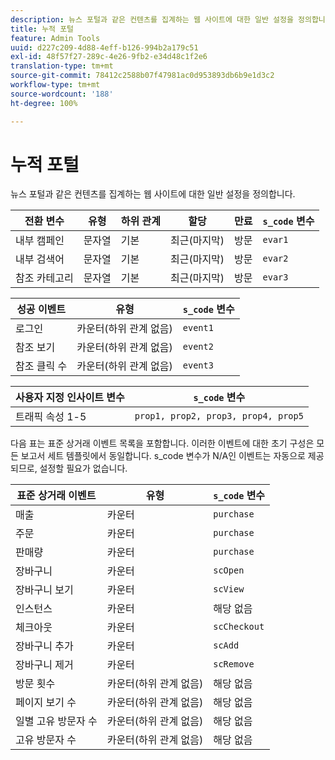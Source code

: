 ```yaml
---
description: 뉴스 포털과 같은 컨텐츠를 집계하는 웹 사이트에 대한 일반 설정을 정의합니다.
title: 누적 포털
feature: Admin Tools
uuid: d227c209-4d88-4eff-b126-994b2a179c51
exl-id: 48f57f27-289c-4e26-9fb2-e34d48c1f2e6
translation-type: tm+mt
source-git-commit: 78412c2588b07f47981ac0d953893db6b9e1d3c2
workflow-type: tm+mt
source-wordcount: '188'
ht-degree: 100%

---
```


# 누적 포털

뉴스 포털과 같은 컨텐츠를 집계하는 웹 사이트에 대한 일반 설정을 정의합니다.

| 전환 변수 | 유형 | 하위 관계 | 할당 | 만료 | `s_code` 변수 |
|---|---|---|---|---|---|
| 내부 캠페인 | 문자열 | 기본 | 최근(마지막) | 방문 | `evar1` |
| 내부 검색어 | 문자열 | 기본 | 최근(마지막) | 방문 | `evar2` |
| 참조 카테고리 | 문자열 | 기본 | 최근(마지막) | 방문 | `evar3` |

| 성공 이벤트 | 유형 | `s_code` 변수 |
|---|---|---|
| 로그인 | 카운터(하위 관계 없음) | `event1` |
| 참조 보기 | 카운터(하위 관계 없음) | `event2` |
| 참조 클릭 수 | 카운터(하위 관계 없음) | `event3` |

| 사용자 지정 인사이트 변수 | `s_code` 변수 |
|---|---|
| 트래픽 속성 1-5 | `prop1, prop2, prop3, prop4, prop5` |

다음 표는 표준 상거래 이벤트 목록을 포함합니다. 이러한 이벤트에 대한 초기 구성은 모든 보고서 세트 템플릿에서 동일합니다. s_code 변수가 N/A인 이벤트는 자동으로 제공되므로, 설정할 필요가 없습니다.

| 표준 상거래 이벤트 | 유형 | `s_code` 변수 |
|---|---|---|
| 매출  | 카운터 | `purchase` |
| 주문 | 카운터 | `purchase` |
| 판매량 | 카운터 | `purchase` |
| 장바구니 | 카운터 | `scOpen` |
| 장바구니 보기 | 카운터 | `scView` |
| 인스턴스 | 카운터 | 해당 없음 |
| 체크아웃 | 카운터 | `scCheckout` |
| 장바구니 추가 | 카운터 | `scAdd` |
| 장바구니 제거 | 카운터 | `scRemove` |
| 방문 횟수 | 카운터(하위 관계 없음) | 해당 없음 |
| 페이지 보기 수 | 카운터(하위 관계 없음) | 해당 없음 |
| 일별 고유 방문자 수 | 카운터(하위 관계 없음) | 해당 없음 |
| 고유 방문자 수 | 카운터(하위 관계 없음) | 해당 없음 |
